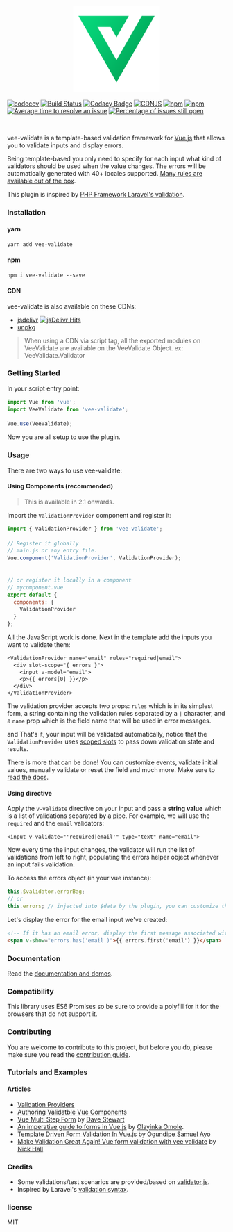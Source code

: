 <p align="center">
  <a href="https://baianat.github.io/vee-validate/" target="_blank">
    <img width="200" src="https://github.com/baianat/vee-validate/blob/master/logo.png">
  </a>
</p>

<p align="center">

[![codecov](https://codecov.io/gh/baianat/vee-validate/branch/master/graph/badge.svg)](https://codecov.io/gh/baianat/vee-validate)
[![Build Status](https://travis-ci.org/baianat/vee-validate.svg?branch=master)](https://travis-ci.org/baianat/vee-validate)
[![Codacy Badge](https://api.codacy.com/project/badge/Grade/087bd788687c4ccab6650756ce56fa05)](https://www.codacy.com/app/baianat/vee-validate?utm_source=github.com&amp;utm_medium=referral&amp;utm_content=baianat/vee-validate&amp;utm_campaign=Badge_Grade)
[![CDNJS](https://img.shields.io/cdnjs/v/vee-validate.svg)](https://cdnjs.com/libraries/vee-validate/)
[![npm](https://img.shields.io/npm/dm/vee-validate.svg)](https://npm-stat.com/charts.html?package=vee-validate)
[![npm](https://img.shields.io/npm/v/vee-validate.svg)](https://www.npmjs.com/package/vee-validate)
[![Average time to resolve an issue](http://isitmaintained.com/badge/resolution/baianat/vee-validate.svg)](http://isitmaintained.com/project/baianat/vee-validate "Average time to resolve an issue")
[![Percentage of issues still open](http://isitmaintained.com/badge/open/baianat/vee-validate.svg)](http://isitmaintained.com/project/baianat/vee-validate "Percentage of issues still open")

</p>
<br>

vee-validate is a template-based validation framework for [Vue.js](https://vuejs.org/) that allows you to validate inputs and display errors.

Being template-based you only need to specify for each input what kind of validators should be used when the value changes. The errors will be automatically generated with 40+ locales supported. [Many rules are available out of the box](https://baianat.github.io/vee-validate/guide/rules.html).

This plugin is inspired by [PHP Framework Laravel's validation](https://laravel.com/).

### Installation

#### yarn

```
yarn add vee-validate
```

#### npm

```
npm i vee-validate --save
```

#### CDN

vee-validate is also available on these CDNs:

- [jsdelivr](https://cdn.jsdelivr.net/npm/vee-validate@latest/dist/vee-validate.js) [![jsDelivr Hits](https://data.jsdelivr.com/v1/package/npm/vee-validate/badge?style=rounded)](https://www.jsdelivr.com/package/npm/vee-validate)
- [unpkg](https://unpkg.com/vee-validate)

> When using a CDN via script tag, all the exported modules on VeeValidate are available on the VeeValidate Object. ex: VeeValidate.Validator

### Getting Started

In your script entry point:
```javascript
import Vue from 'vue';
import VeeValidate from 'vee-validate';

Vue.use(VeeValidate);
```

Now you are all setup to use the plugin.

### Usage

There are two ways to use vee-validate:

#### Using Components (recommended)

> This is available in 2.1 onwards.

Import the `ValidationProvider` component and register it:

```js
import { ValidationProvider } from 'vee-validate';

// Register it globally
// main.js or any entry file.
Vue.component('ValidationProvider', ValidationProvider);


// or register it locally in a component
// mycomponent.vue
export default {
  components: {
    ValidationProvider
  }
};
```

All the JavaScript work is done. Next in the template add the inputs you want to validate them:

```vue
<ValidationProvider name="email" rules="required|email">
  <div slot-scope="{ errors }">
    <input v-model="email">
    <p>{{ errors[0] }}</p>
  </div>
</ValidationProvider>
```

The validation provider accepts two props: `rules` which is in its simplest form, a string containing the validation rules separated by a `|` character, and a `name` prop which is the field name that will be used in error messages.

and That's it, your input will be validated automatically, notice that the `ValidationProvider` uses [scoped slots](https://vuejs.org/v2/guide/components-slots.html#Scoped-Slots) to pass down validation state and results.


There is more that can be done! You can customize events, validate initial values, manually validate or reset the field and much more. Make sure to [read the docs](https://baianat.github.io/vee-validate/guide/components.html).

#### Using directive

Apply the `v-validate` directive on your input and pass a **string value** which is a list of validations separated by a pipe. For example, we will use the `required` and the `email` validators:

```vue
<input v-validate="'required|email'" type="text" name="email">
```

Now every time the input changes, the validator will run the list of validations from left to right, populating the errors helper object whenever an input fails validation.

To access the errors object (in your vue instance):

```js
this.$validator.errorBag;
// or
this.errors; // injected into $data by the plugin, you can customize the property name.
```

Let's display the error for the email input we've created:
```html
<!-- If it has an email error, display the first message associated with it. -->
<span v-show="errors.has('email')">{{ errors.first('email') }}</span>
```

### Documentation

Read the [documentation and demos](https://baianat.github.io/vee-validate/).

### Compatibility

This library uses ES6 Promises so be sure to provide a polyfill for it for the browsers that do not support it.

### Contributing

You are welcome to contribute to this project, but before you do, please make sure you read the [contribution guide](CONTRIBUTING.md).

### Tutorials and Examples

#### Articles

- [Validation Providers](https://medium.com/@logaretm/vee-validate-validation-providers-b5b38647c05c)
- [Authoring Validatble Vue Components](https://medium.com/@logaretm/authoring-validatable-custom-vue-input-components-1583fcc68314)
- [Vue Multi Step Form](http://statemachine.davestewart.io/html/examples/vue/vue-sign-up.html) by [Dave Stewart](https://github.com/davestewart)
- [An imperative guide to forms in Vue.js](https://blog.logrocket.com/an-imperative-guide-to-forms-in-vue-js-7536bfa374e0) by [Olayinka Omole](https://blog.logrocket.com/@olayinka.omole).
- [Template Driven Form Validation In Vue.js](https://scotch.io/tutorials/template-driven-form-validation-in-vuejs) by [Ogundipe Samuel Ayo](https://twitter.com/fucked_down)
- [Make Validation Great Again! Vue form validation with vee validate](https://qiita.com/nickhall/items/d1043f3f9874c90b6f8e) by [Nick Hall](https://github.com/nickhall)


### Credits

- Some validations/test scenarios are provided/based on [validator.js](https://github.com/chriso/validator.js).
- Inspired by Laravel's [validation syntax](https://laravel.com/docs/5.4/validation).

### license

MIT
